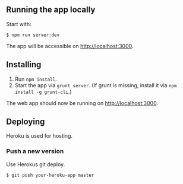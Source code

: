 ## Running the app locally

Start with:

    $ npm run server:dev

The app will be accessible on [http://localhost:3000](http://localhost:3000).

## Installing

1. Run `npm install`.
2. Start the app via `grunt server`. (If grunt is missing, install it via `npm install -g grunt-cli`.)

The web app should now be running on [http://localhost:3000](http://localhost:3000).

## Deploying

Heroku is used for hosting.

### Push a new version

Use Herokus git deploy.

    $ git push your-heroku-app master
